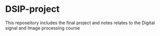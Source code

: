 # DSIP-project
This reposeitory includes the final project and notes relates to the Digital signal and Image processing course
